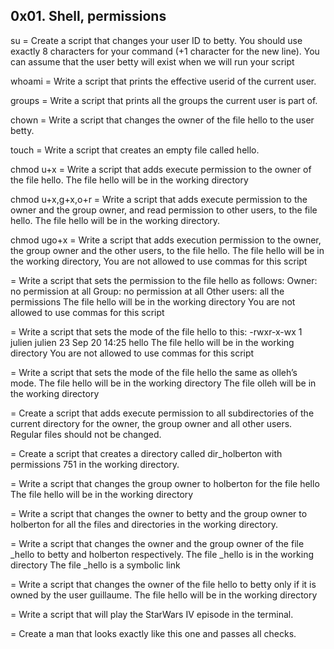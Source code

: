 ## 0x01. Shell, permissions

su = Create a script that changes your user ID to betty. You should use exactly 8 characters for your command (+1 character for the new line). You can assume that the user betty will exist when we will run your script

whoami = Write a script that prints the effective userid of the current user.

groups = Write a script that prints all the groups the current user is part of.

chown = Write a script that changes the owner of the file hello to the user betty.

touch = Write a script that creates an empty file called hello.

chmod u+x = Write a script that adds execute permission to the owner of the file hello. The file hello will be in the working directory

chmod u+x,g+x,o+r = Write a script that adds execute permission to the owner and the group owner, and read permission to other users, to the file hello. The file hello will be in the working directory.

chmod ugo+x = Write a script that adds execution permission to the owner, the group owner and the other users, to the file hello. The file hello will be in the working directory,  You are not allowed to use commas for this script

 = Write a script that sets the permission to the file hello as follows:
Owner: no permission at all
Group: no permission at all
Other users: all the permissions
The file hello will be in the working directory You are not allowed to use commas for this script

 = Write a script that sets the mode of the file hello to this:
-rwxr-x-wx 1 julien julien 23 Sep 20 14:25 hello
The file hello will be in the working directory
You are not allowed to use commas for this script

 = Write a script that sets the mode of the file hello the same as olleh’s mode.
The file hello will be in the working directory
The file olleh will be in the working directory

 = Create a script that adds execute permission to all subdirectories of the current directory for the owner, the group owner and all other users. Regular files should not be changed.

 = Create a script that creates a directory called dir_holberton with permissions 751 in the working directory.

 = Write a script that changes the group owner to holberton for the file hello
The file hello will be in the working directory

 = Write a script that changes the owner to betty and the group owner to holberton for all the files and directories in the working directory.

 = Write a script that changes the owner and the group owner of the file _hello to betty and holberton respectively.
The file _hello is in the working directory
The file _hello is a symbolic link

 = Write a script that changes the owner of the file hello to betty only if it is owned by the user guillaume.
The file hello will be in the working directory

 = Write a script that will play the StarWars IV episode in the terminal.

 = Create a man that looks exactly like this one and passes all checks.
